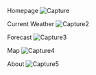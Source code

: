 Homepage 
![Capture](https://github.com/jeeraphatC/Reactproject/assets/132867628/2771c52c-db4e-4bff-b63f-6cc97fbb6be8)

Current Weather
![Capture2](https://github.com/jeeraphatC/Reactproject/assets/132867628/c860b4d0-5fbd-4fa2-a378-ac6a265ed110)

Forecast
![Capture3](https://github.com/jeeraphatC/Reactproject/assets/132867628/988ee8f3-4521-40b7-8c84-ec4a0f13d2d8)

Map
![Capture4](https://github.com/jeeraphatC/Reactproject/assets/132867628/17384d84-0631-478f-85b4-4203939615bd)

About
![Capture5](https://github.com/jeeraphatC/Reactproject/assets/132867628/16fdd228-bc67-4e55-b1dd-300f429e3390)
